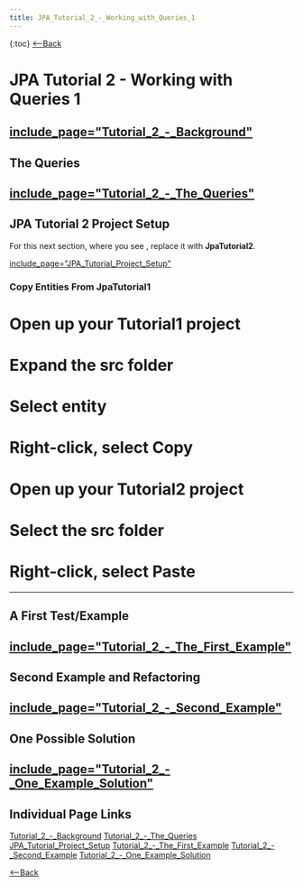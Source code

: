 ```yaml
---
title: JPA_Tutorial_2_-_Working_with_Queries_1
---
```

{:toc}
[<--Back]({{site.pagesurl}}/EJB_3_and_Java_Persistence_API)

# JPA Tutorial 2 - Working with Queries 1
[include_page="Tutorial_2_-_Background"]({{site.pagesurl}}/include_page="Tutorial_2_-_Background")
----
## The Queries
[include_page="Tutorial_2_-_The_Queries"]({{site.pagesurl}}/include_page="Tutorial_2_-_The_Queries")
----
## JPA Tutorial 2 Project Setup
For this next section, where you see **<project>**, replace it with **JpaTutorial2**.

[include_page="JPA_Tutorial_Project_Setup"]({{site.pagesurl}}/include_page="JPA_Tutorial_Project_Setup")
### Copy Entities From JpaTutorial1
# Open up your **Tutorial1** project
# Expand the **src** folder
# Select **entity**
# Right-click, select Copy
# Open up your Tutorial2 project
# Select the **src** folder
# Right-click, select Paste
----
## A First Test/Example
[include_page="Tutorial_2_-_The_First_Example"]({{site.pagesurl}}/include_page="Tutorial_2_-_The_First_Example")
----
## Second Example and Refactoring
[include_page="Tutorial_2_-_Second_Example"]({{site.pagesurl}}/include_page="Tutorial_2_-_Second_Example")
----
## One Possible Solution
[include_page="Tutorial_2_-_One_Example_Solution"]({{site.pagesurl}}/include_page="Tutorial_2_-_One_Example_Solution")
----
## Individual Page Links
[Tutorial_2_-_Background]({{site.pagesurl}}/Tutorial_2_-_Background)
[Tutorial_2_-_The_Queries]({{site.pagesurl}}/Tutorial_2_-_The_Queries)
[JPA_Tutorial_Project_Setup]({{site.pagesurl}}/JPA_Tutorial_Project_Setup)
[Tutorial_2_-_The_First_Example]({{site.pagesurl}}/Tutorial_2_-_The_First_Example)
[Tutorial_2_-_Second_Example]({{site.pagesurl}}/Tutorial_2_-_Second_Example)
[Tutorial_2_-_One_Example_Solution]({{site.pagesurl}}/Tutorial_2_-_One_Example_Solution)

[<--Back]({{site.pagesurl}}/EJB_3_and_Java_Persistence_API)
